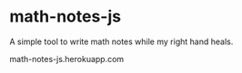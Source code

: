 # math-notes-js

A simple tool to write math notes while my right hand heals.

math-notes-js.herokuapp.com
